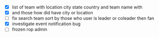 - [x] list of team with location city state country and team name with 
- [x] and those how did have  city or location
- [ ] fix search team sort by those who user is leader or coleader then fan
- [x] investigate event notification bug
- [ ] frozen rop admin